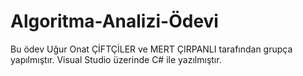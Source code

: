 # Algoritma-Analizi-Ödevi

Bu ödev Uğur Onat ÇİFTÇİLER ve MERT ÇIRPANLI
tarafından grupça yapılmıştır. Visual Studio
üzerinde C# ile yazılmıştır. 
